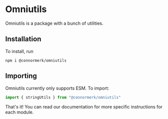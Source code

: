 # Omniutils

Omniutils is a package with a bunch of utilities.

## Installation
To install, run
```
npm i @connormerk/omniutils
```

## Importing
Omniutils currently only supports ESM. To import:
```javascript
import { stringUtils } from "@connormerk/omniutils"
```

That's it! You can read our documentation for more specific instructions for each module.